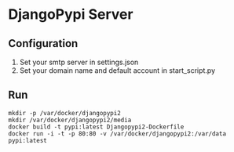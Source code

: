 
DjangoPypi Server
=================


## Configuration

1. Set your smtp server in settings.json
2. Set your domain name and default account in start_script.py

## Run

``` shell
mkdir -p /var/docker/djangopypi2
mkdir /var/docker/djangopypi2/media
docker build -t pypi:latest Djangopypi2-Dockerfile
docker run -i -t -p 80:80 -v /var/docker/djangopypi2:/var/data pypi:latest
```
